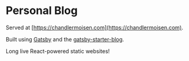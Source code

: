 # Personal Blog

Served at [https://chandlermoisen.com](https://chandlermoisen.com).

Built using [Gatsby](https://www.gatsbyjs.org/) and the [gatsby-starter-blog](https://github.com/gatsbyjs/gatsby-starter-blog).

Long live React-powered static websites!

